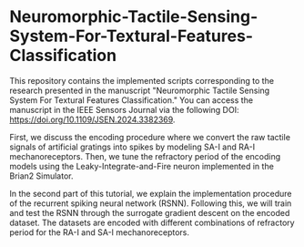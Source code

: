 # Neuromorphic-Tactile-Sensing-System-For-Textural-Features-Classification
This repository contains the implemented scripts corresponding to the research presented in the manuscript "Neuromorphic Tactile Sensing System For Textural Features Classification." You can access the manuscript in the IEEE Sensors Journal via the following DOI: https://doi.org/10.1109/JSEN.2024.3382369.

First, we discuss the encoding procedure where we convert the raw tactile signals of artificial gratings into spikes by modeling SA-I and RA-I mechanoreceptors. Then, we tune the refractory period of the encoding models using the Leaky-Integrate-and-Fire neuron implemented in the Brian2 Simulator.

In the second part of this tutorial, we explain the implementation procedure of the recurrent spiking neural network (RSNN). Following this, we will train and test the RSNN through the surrogate gradient descent on the encoded dataset. The datasets are encoded with different combinations of refractory period for the RA-I and SA-I mechanoreceptors.  

